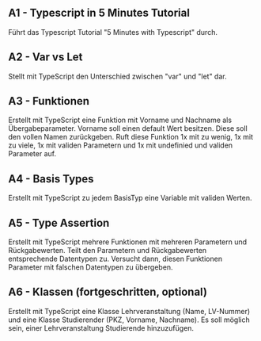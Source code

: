 ## A1 - Typescript in 5 Minutes Tutorial
Führt das Typescript Tutorial "5 Minutes with Typescript" durch.

## A2 - Var vs Let
Stellt mit TypeScript den Unterschied zwischen "var" und "let" dar.

## A3 - Funktionen
Erstellt mit TypeScript eine Funktion mit Vorname und Nachname als Übergabeparameter. Vorname soll einen default Wert besitzen.
Diese soll den vollen Namen zurückgeben. Ruft diese Funktion 1x mit zu wenig, 1x mit zu viele, 1x mit validen Parametern und 1x mit undefinied und validen Parameter auf.

## A4 - Basis Types
Erstellt mit TypeScript zu jedem BasisTyp eine Variable mit validen Werten.


## A5 - Type Assertion 
Erstellt mit TypeScript mehrere Funktionen mit mehreren Parametern und Rückgabewerten. Teilt den Parametern und Rückgabewerten entsprechende Datentypen zu. Versucht dann, diesen Funktionen Parameter mit falschen Datentypen zu übergeben.


## A6 - Klassen (fortgeschritten, optional)
Erstellt mit TypeScript eine Klasse Lehrveranstaltung (Name, LV-Nummer) und eine Klasse Studierender (PKZ, Vorname, Nachname). Es soll möglich sein, einer Lehrveranstaltung Studierende hinzuzufügen.
